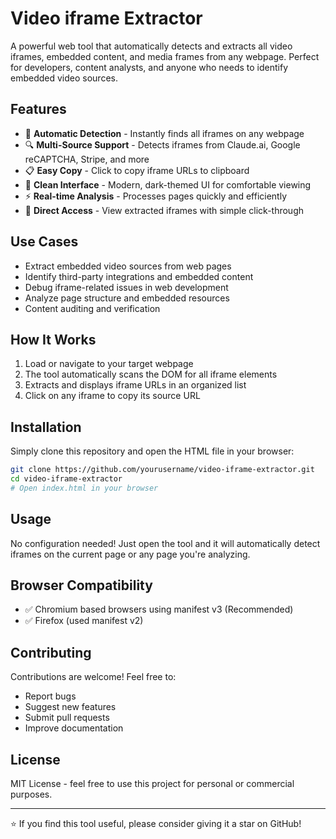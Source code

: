 # Video iframe Extractor

A powerful web tool that automatically detects and extracts all video iframes, embedded content, and media frames from any webpage. Perfect for developers, content analysts, and anyone who needs to identify embedded video sources.

## Features

- 🎥 **Automatic Detection** - Instantly finds all iframes on any webpage
- 🔍 **Multi-Source Support** - Detects iframes from Claude.ai, Google reCAPTCHA, Stripe, and more
- 📋 **Easy Copy** - Click to copy iframe URLs to clipboard
- 🎨 **Clean Interface** - Modern, dark-themed UI for comfortable viewing
- ⚡ **Real-time Analysis** - Processes pages quickly and efficiently
- 🔗 **Direct Access** - View extracted iframes with simple click-through

## Use Cases

- Extract embedded video sources from web pages
- Identify third-party integrations and embedded content
- Debug iframe-related issues in web development
- Analyze page structure and embedded resources
- Content auditing and verification

## How It Works

1. Load or navigate to your target webpage
2. The tool automatically scans the DOM for all iframe elements
3. Extracts and displays iframe URLs in an organized list
4. Click on any iframe to copy its source URL

## Installation

Simply clone this repository and open the HTML file in your browser:

```bash
git clone https://github.com/yourusername/video-iframe-extractor.git
cd video-iframe-extractor
# Open index.html in your browser
```

## Usage

No configuration needed! Just open the tool and it will automatically detect iframes on the current page or any page you're analyzing.

## Browser Compatibility

- ✅ Chromium based browsers using manifest v3 (Recommended)
- ✅ Firefox (used manifest v2)

## Contributing

Contributions are welcome! Feel free to:

- Report bugs
- Suggest new features
- Submit pull requests
- Improve documentation

## License

MIT License - feel free to use this project for personal or commercial purposes.

---

⭐ If you find this tool useful, please consider giving it a star on GitHub!
